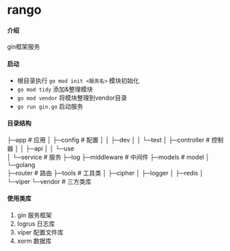 # rango

#### 介绍
gin框架服务

#### 启动
- 根目录执行 `go mod init <服务名>` 模块初始化
- `go mod tidy` 添加&整理模块
- `go mod vendor` 将模块整理到vendor目录
- `go run gin.go` 启动服务

#### 目录结构
├─app               # 应用
│  ├─config         # 配置
│  │  ├─dev
│  │  └─test
│  ├─controller     # 控制器
│  │  ├─api
│  │  └─use      
│  └─service        # 服务
├─log
├─middleware        # 中间件
├─models            # model
│  └─golang      
├─router            # 路由
├─tools             # 工具类
│  ├─cipher
│  ├─logger
│  ├─redis
│  └─viper
└─vendor            # 三方类库

#### 使用类库
1. gin          服务框架
2. logrus       日志库
3. viper        配置文件库
3. xorm         数据库
